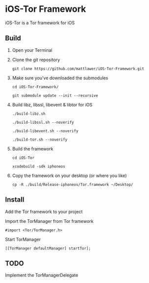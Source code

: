 iOS-Tor Framework
========

iOS-Tor is a Tor framework for iOS


Build
-----
1. Open your Terminal

2. Clone the git repository

	`git clone https://github.com/mattlawer/iOS-Tor-Framework.git`

3. Make sure you've downloaded the submodules 

	`cd iOS-Tor-Framework/`
	
	`git submodule update --init --recursive`

4. Build libz, libssl, libevent & libtor for iOS

	`./build-libz.sh`

	`./build-libssl.sh --noverify`
	
	`./build-libevent.sh --noverify`
	
	`./build-tor.sh --noverify`

5. Build the framework

	`cd iOS-Tor`
	
	`xcodebuild -sdk iphoneos`

6. Copy the framework on your desktop (or where you like)

	`cp -R ./build/Release-iphoneos/Tor.framework ~/Desktop/`
    
    
Install
-------

Add the Tor framework to your project

Import the TorManager from Tor framework

	#import <Tor/TorManager.h>

Start TorManager

	[[TorManager defaultManager] startTor];


TODO
----

Implement the TorManagerDelegate